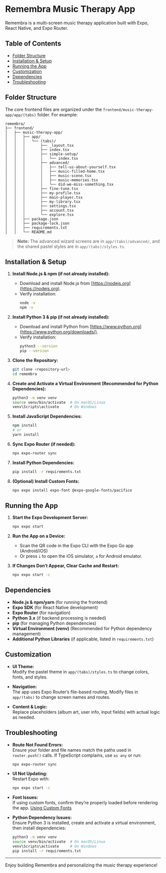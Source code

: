 # Remembra Music Therapy App

Remembra is a multi-screen music therapy application built with Expo, React Native, and Expo Router. 

## Table of Contents

- [Folder Structure](#folder-structure)
- [Installation & Setup](#installation--setup)
- [Running the App](#running-the-app)
- [Customization](#customization)
- [Dependencies](#dependencies)
- [Troubleshooting](#troubleshooting)

## Folder Structure

The core frontend files are organized under the `frontend/music-therapy-app/app/(tabs)` folder. For example:

```
remembra/
├── frontend/
│   ├── music-therapy-app/
│   │   ├── app/
│   │   │   └── (tabs)/
│   │   │       ├── _layout.tsx              
│   │   │       ├── index.tsx              
│   │   │       ├── simple-setup/
│   │   │       │   └── index.tsx           
│   │   │       ├── advanced/
│   │   │       │   ├── tell-us-about-yourself.tsx
│   │   │       │   ├── music-filled-home.tsx
│   │   │       │   ├── music-scene.tsx
│   │   │       │   ├── music-memories.tsx
│   │   │       │   └── did-we-miss-something.tsx
│   │   │       ├── fine-tune.tsx
│   │   │       ├── my-profile.tsx
│   │   │       ├── main-player.tsx
│   │   │       ├── my-library.tsx
│   │   │       ├── settings.tsx
│   │   │       ├── account.tsx
│   │   │       └── explore.tsx
│   │   ├── package.json
│   │   ├── package-lock.json
│   │   ├── requirements.txt
│   │   └── README.md
```

> **Note:** The advanced wizard screens are in `app/(tabs)/advanced/`, and the shared pastel styles are in `app/(tabs)/styles.ts`.

## Installation & Setup

1. **Install Node.js & npm (if not already installed):**
   - Download and install Node.js from [https://nodejs.org](https://nodejs.org).
   - Verify installation:
     ```bash
     node -v
     npm -v
     ```

2. **Install Python 3 & pip (if not already installed):**
   - Download and install Python from [https://www.python.org](https://www.python.org/downloads/).
   - Verify installation:
     ```bash
     python3 --version
     pip --version
     ```

3. **Clone the Repository:**
   ```bash
   git clone <repository-url>
   cd remembra
   ```

4. **Create and Activate a Virtual Environment (Recommended for Python Dependencies):**
   ```bash
   python3 -m venv venv
   source venv/bin/activate  # On macOS/Linux
   venv\Scripts\activate     # On Windows
   ```

5. **Install JavaScript Dependencies:**
   ```bash
   npm install
   # or
   yarn install
   ```

6. **Sync Expo Router (if needed):**
   ```bash
   npx expo-router sync
   ```

7. **Install Python Dependencies:**
   ```bash
   pip install -r requirements.txt
   ```

8. **(Optional) Install Custom Fonts:**
   ```bash
   npx expo install expo-font @expo-google-fonts/pacifico
   ```

## Running the App

1. **Start the Expo Development Server:**
   ```bash
   npx expo start
   ```
2. **Run the App on a Device:**
   - Scan the QR code in the Expo CLI with the Expo Go app (Android/iOS)
   - Or press `i` to open the iOS simulator, `a` for Android emulator.

3. **If Changes Don’t Appear, Clear Cache and Restart:**
   ```bash
   npx expo start -c
   ```

## Dependencies

- **Node.js & npm/yarn** (for running the frontend)
- **Expo SDK** (for React Native development)
- **Expo Router** (for navigation)
- **Python 3.x** (if backend processing is needed)
- **pip** (for managing Python dependencies)
- **Virtual Environment (venv)** (Recommended for Python dependency management)
- **Additional Python Libraries** (if applicable, listed in `requirements.txt`)

## Customization

- **UI Theme:**  
  Modify the pastel theme in `app/(tabs)/styles.ts` to change colors, fonts, and styles.

- **Navigation:**  
  The app uses Expo Router’s file-based routing. Modify files in `app/(tabs)` to change screen names and routes.

- **Content & Logic:**  
  Replace placeholders (album art, user info, input fields) with actual logic as needed.

## Troubleshooting

- **Route Not Found Errors:**  
  Ensure your folder and file names match the paths used in `router.push()` calls. If TypeScript complains, use `as any` or run:
  ```bash
  npx expo-router sync
  ```

- **UI Not Updating:**  
  Restart Expo with:
  ```bash
  npx expo start -c
  ```

- **Font Issues:**  
  If using custom fonts, confirm they’re properly loaded before rendering the app. [Using Custom Fonts](https://docs.expo.dev/guides/using-custom-fonts/)

- **Python Dependency Issues:**  
  Ensure Python 3 is installed, create and activate a virtual environment, then install dependencies:
  ```bash
  python3 -m venv venv
  source venv/bin/activate  # On macOS/Linux
  venv\Scripts\activate     # On Windows
  pip install -r requirements.txt
  ```

---

Enjoy building Remembra and personalizing the music therapy experience!

